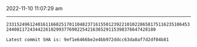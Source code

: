 2022-11-10 11:07:29 am

---

`2331524961240161166825170110482371615501239221010228658175116235106453244081172434422610299377690225421636529115398376647428180`

`Latest commit SHA is: 9ef1e6466be2e4bb972ddcc63da8af7d2df04b81 `

